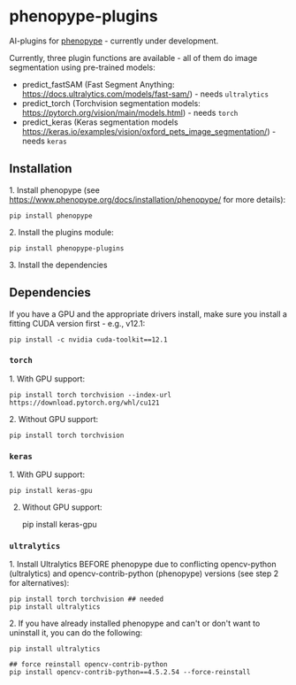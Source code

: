 # phenopype-plugins

AI-plugins for [phenopype](https://www.phenopype.org/) - currently under development. 

Currently, three plugin functions are available - all of them do image segmentation using pre-trained models:

 - predict_fastSAM (Fast Segment Anything: https://docs.ultralytics.com/models/fast-sam/) - needs `ultralytics`
 - predict_torch (Torchvision segmentation models: https://pytorch.org/vision/main/models.html) - needs `torch`
 - predict_keras (Keras segmentation models https://keras.io/examples/vision/oxford_pets_image_segmentation/) - needs `keras`

## Installation

1\. Install phenopype (see https://www.phenopype.org/docs/installation/phenopype/ for more details): 

    pip install phenopype

2\. Install the plugins module:

    pip install phenopype-plugins

3\. Install the dependencies

## Dependencies

If you have a GPU and the appropriate drivers install, make sure you install a fitting CUDA version first - e.g., v12.1:

    pip install -c nvidia cuda-toolkit==12.1

### `torch`

1\. With GPU support:

    pip install torch torchvision --index-url https://download.pytorch.org/whl/cu121

2\. Without GPU support:

    pip install torch torchvision

### `keras`

1\. With GPU support:

    pip install keras-gpu

2. Without GPU support:

    pip install keras-gpu


### `ultralytics`

1\. Install Ultralytics BEFORE phenopype due to conflicting opencv-python (ultralytics) and opencv-contrib-python (phenopype) versions (see step 2 for alternatives):

 
    pip install torch torchvision ## needed
    pip install ultralytics

2\. If you have already installed phenopype and can't or don't want to uninstall it, you can do the following:
    
    pip install ultralytics

    ## force reinstall opencv-contrib-python
    pip install opencv-contrib-python==4.5.2.54 --force-reinstall
